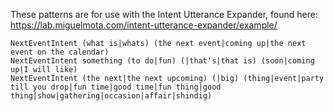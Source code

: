 These patterns are for use with the Intent Utterance Expander, found here:
https://lab.miguelmota.com/intent-utterance-expander/example/

```
NextEventIntent (what is|whats) (the next event|coming up|the next event on the calendar)
NextEventIntent something (to do|fun) (|that's|that is) (soon|coming up|I will like)
NextEventIntent (the next|the next upcoming) (|big) (thing|event|party till you drop|fun time|good time|fun thing|good thing|show|gathering|occasion|affair|shindig)
```
